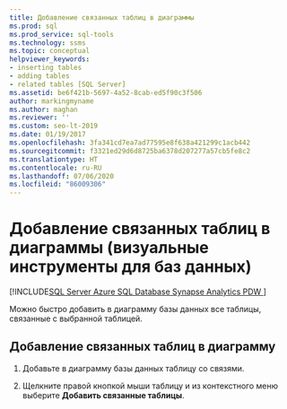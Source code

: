 ```yaml
---
title: Добавление связанных таблиц в диаграммы
ms.prod: sql
ms.prod_service: sql-tools
ms.technology: ssms
ms.topic: conceptual
helpviewer_keywords:
- inserting tables
- adding tables
- related tables [SQL Server]
ms.assetid: be6f421b-5697-4a52-8cab-ed5f90c3f506
author: markingmyname
ms.author: maghan
ms.reviewer: ''
ms.custom: seo-lt-2019
ms.date: 01/19/2017
ms.openlocfilehash: 3fa341cd7ea7ad77595e8f638a421299c1acb442
ms.sourcegitcommit: f3321ed29d6d8725ba6378d207277a57cb5fe8c2
ms.translationtype: HT
ms.contentlocale: ru-RU
ms.lasthandoff: 07/06/2020
ms.locfileid: "86009306"
---
```

# <a name="add-related-tables-to-diagrams-visual-database-tools"></a>Добавление связанных таблиц в диаграммы (визуальные инструменты для баз данных)

[!INCLUDE[SQL Server Azure SQL Database Synapse Analytics PDW ](../../includes/applies-to-version/sql-asdb-asdbmi-asa-pdw.md)]

Можно быстро добавить в диаграмму базы данных все таблицы, связанные с выбранной таблицей.  
  
## <a name="to-add-related-tables-to-a-diagram"></a>Добавление связанных таблиц в диаграмму
  
1. Добавьте в диаграмму базы данных таблицу со связями.  
  
2. Щелкните правой кнопкой мыши таблицу и из контекстного меню выберите **Добавить связанные таблицы**.
